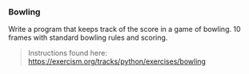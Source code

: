 ### Bowling

Write a program that keeps track of the score in a game of bowling. 10 frames with standard bowling rules and scoring.

> Instructions found here: https://exercism.org/tracks/python/exercises/bowling 